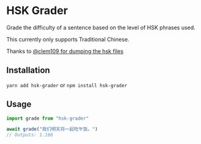 # HSK Grader

Grade the difficulty of a sentence based on the level of HSK phrases used.

This currently only supports Traditional Chinese.

Thanks to [@clem109 for dumping the hsk files](https://github.com/clem109/hsk-vocabulary)

## Installation

`yarn add hsk-grader` or `npm install hsk-grader`

## Usage

```ts
import grade from "hsk-grader"

await grade("我们明天将一起吃午饭。")
// Outputs: 1.166
```
